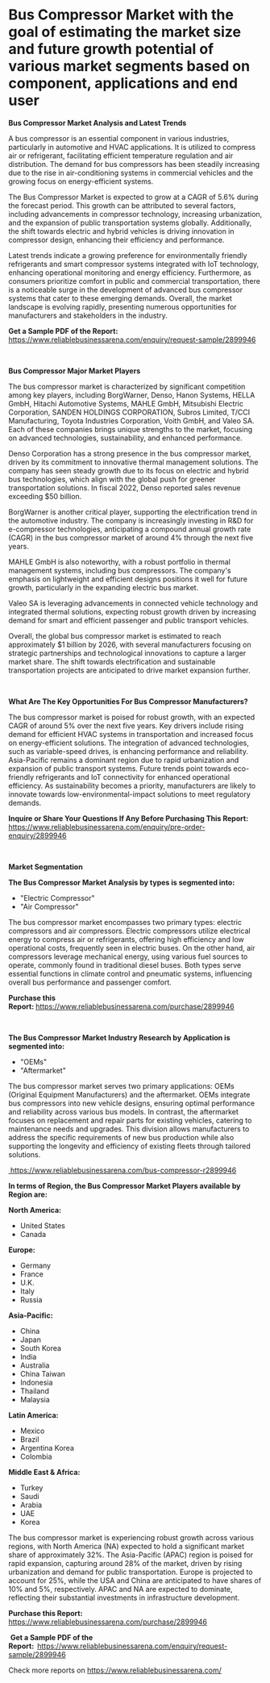 <p><h1>Bus Compressor Market with the goal of estimating the market size and future growth potential of various market segments based on component, applications and end user</h1></p><p><strong>Bus Compressor Market Analysis and Latest Trends</strong></p>
<p><p>A bus compressor is an essential component in various industries, particularly in automotive and HVAC applications. It is utilized to compress air or refrigerant, facilitating efficient temperature regulation and air distribution. The demand for bus compressors has been steadily increasing due to the rise in air-conditioning systems in commercial vehicles and the growing focus on energy-efficient systems. </p><p>The Bus Compressor Market is expected to grow at a CAGR of 5.6% during the forecast period. This growth can be attributed to several factors, including advancements in compressor technology, increasing urbanization, and the expansion of public transportation systems globally. Additionally, the shift towards electric and hybrid vehicles is driving innovation in compressor design, enhancing their efficiency and performance. </p><p>Latest trends indicate a growing preference for environmentally friendly refrigerants and smart compressor systems integrated with IoT technology, enhancing operational monitoring and energy efficiency. Furthermore, as consumers prioritize comfort in public and commercial transportation, there is a noticeable surge in the development of advanced bus compressor systems that cater to these emerging demands. Overall, the market landscape is evolving rapidly, presenting numerous opportunities for manufacturers and stakeholders in the industry.</p></p>
<p><strong>Get a Sample PDF of the Report:&nbsp;</strong> <a href="https://www.reliablebusinessarena.com/enquiry/request-sample/2899946?utm_campaign=1841&utm_medium=2&utm_source=Github&utm_content=ia&utm_term=16032025&utm_id=bus-compressor">https://www.reliablebusinessarena.com/enquiry/request-sample/2899946</a></p>
<p>&nbsp;</p>
<p><strong>Bus Compressor Major Market Players</strong></p>
<p><p>The bus compressor market is characterized by significant competition among key players, including BorgWarner, Denso, Hanon Systems, HELLA GmbH, Hitachi Automotive Systems, MAHLE GmbH, Mitsubishi Electric Corporation, SANDEN HOLDINGS CORPORATION, Subros Limited, T/CCI Manufacturing, Toyota Industries Corporation, Voith GmbH, and Valeo SA. Each of these companies brings unique strengths to the market, focusing on advanced technologies, sustainability, and enhanced performance.</p><p>Denso Corporation has a strong presence in the bus compressor market, driven by its commitment to innovative thermal management solutions. The company has seen steady growth due to its focus on electric and hybrid bus technologies, which align with the global push for greener transportation solutions. In fiscal 2022, Denso reported sales revenue exceeding $50 billion.</p><p>BorgWarner is another critical player, supporting the electrification trend in the automotive industry. The company is increasingly investing in R&D for e-compressor technologies, anticipating a compound annual growth rate (CAGR) in the bus compressor market of around 4% through the next five years.</p><p>MAHLE GmbH is also noteworthy, with a robust portfolio in thermal management systems, including bus compressors. The company's emphasis on lightweight and efficient designs positions it well for future growth, particularly in the expanding electric bus market.</p><p>Valeo SA is leveraging advancements in connected vehicle technology and integrated thermal solutions, expecting robust growth driven by increasing demand for smart and efficient passenger and public transport vehicles.</p><p>Overall, the global bus compressor market is estimated to reach approximately $1 billion by 2026, with several manufacturers focusing on strategic partnerships and technological innovations to capture a larger market share. The shift towards electrification and sustainable transportation projects are anticipated to drive market expansion further.</p></p>
<p>&nbsp;</p>
<p><strong>What Are The Key Opportunities For Bus Compressor Manufacturers?</strong></p>
<p><p>The bus compressor market is poised for robust growth, with an expected CAGR of around 5% over the next five years. Key drivers include rising demand for efficient HVAC systems in transportation and increased focus on energy-efficient solutions. The integration of advanced technologies, such as variable-speed drives, is enhancing performance and reliability. Asia-Pacific remains a dominant region due to rapid urbanization and expansion of public transport systems. Future trends point towards eco-friendly refrigerants and IoT connectivity for enhanced operational efficiency. As sustainability becomes a priority, manufacturers are likely to innovate towards low-environmental-impact solutions to meet regulatory demands.</p></p>
<p><strong>Inquire or Share Your Questions If Any Before Purchasing This Report:</strong> <a href="https://www.reliablebusinessarena.com/enquiry/pre-order-enquiry/2899946?utm_campaign=1841&utm_medium=2&utm_source=Github&utm_content=ia&utm_term=16032025&utm_id=bus-compressor">https://www.reliablebusinessarena.com/enquiry/pre-order-enquiry/2899946</a></p>
<p>&nbsp;</p>
<p><strong>Market Segmentation</strong></p>
<p><strong>The Bus Compressor Market Analysis by types is segmented into:</strong></p>
<p><ul><li>"Electric Compressor"</li><li>"Air Compressor"</li></ul></p>
<p><p>The bus compressor market encompasses two primary types: electric compressors and air compressors. Electric compressors utilize electrical energy to compress air or refrigerants, offering high efficiency and low operational costs, frequently seen in electric buses. On the other hand, air compressors leverage mechanical energy, using various fuel sources to operate, commonly found in traditional diesel buses. Both types serve essential functions in climate control and pneumatic systems, influencing overall bus performance and passenger comfort.</p></p>
<p><strong>Purchase this Report:&nbsp;</strong><a href="https://www.reliablebusinessarena.com/purchase/2899946?utm_campaign=1841&utm_medium=2&utm_source=Github&utm_content=ia&utm_term=16032025&utm_id=bus-compressor">https://www.reliablebusinessarena.com/purchase/2899946</a></p>
<p>&nbsp;</p>
<p><strong>The Bus Compressor Market Industry Research by Application is segmented into:</strong></p>
<p><ul><li>"OEMs"</li><li>"Aftermarket"</li></ul></p>
<p><p>The bus compressor market serves two primary applications: OEMs (Original Equipment Manufacturers) and the aftermarket. OEMs integrate bus compressors into new vehicle designs, ensuring optimal performance and reliability across various bus models. In contrast, the aftermarket focuses on replacement and repair parts for existing vehicles, catering to maintenance needs and upgrades. This division allows manufacturers to address the specific requirements of new bus production while also supporting the longevity and efficiency of existing fleets through tailored solutions.</p></p>
<p><a href="https://www.reliablebusinessarena.com/bus-compressor-r2899946?utm_campaign=1841&utm_medium=2&utm_source=Github&utm_content=ia&utm_term=16032025&utm_id=bus-compressor">&nbsp;https://www.reliablebusinessarena.com/bus-compressor-r2899946</a></p>
<p><strong>In terms of Region, the Bus Compressor Market Players available by Region are:</strong></p>
<p>
    <p> <strong> North America: </strong>
        <ul>
            <li>United States</li>
            <li>Canada</li>
        </ul>
        </p> 
    <p> <strong> Europe: </strong>
        <ul>
            <li>Germany</li>
            <li>France</li>
            <li>U.K.</li>
            <li>Italy</li>
            <li>Russia</li>
        </ul>
        </p> 
    <p> <strong> Asia-Pacific: </strong>
        <ul>
            <li>China</li>
            <li>Japan</li>
            <li>South Korea</li>
            <li>India</li>
            <li>Australia</li>
            <li>China Taiwan</li>
            <li>Indonesia</li>
            <li>Thailand</li>
            <li>Malaysia</li>
        </ul>
        </p> 
    <p> <strong> Latin America: </strong>
        <ul>
            <li>Mexico</li>
            <li>Brazil</li>
            <li>Argentina Korea</li>
            <li>Colombia</li>
        </ul>
        </p> 
    <p> <strong> Middle East & Africa: </strong>
        <ul>
            <li>Turkey</li>
            <li>Saudi</li>
            <li>Arabia</li>
            <li>UAE</li>
            <li>Korea</li>
        </ul>
    </p>
    </p>
<p><p>The bus compressor market is experiencing robust growth across various regions, with North America (NA) expected to hold a significant market share of approximately 32%. The Asia-Pacific (APAC) region is poised for rapid expansion, capturing around 28% of the market, driven by rising urbanization and demand for public transportation. Europe is projected to account for 25%, while the USA and China are anticipated to have shares of 10% and 5%, respectively. APAC and NA are expected to dominate, reflecting their substantial investments in infrastructure development.</p></p>
<p><strong>Purchase this Report: </strong><a href="https://www.reliablebusinessarena.com/purchase/2899946?utm_campaign=1841&utm_medium=2&utm_source=Github&utm_content=ia&utm_term=16032025&utm_id=bus-compressor">https://www.reliablebusinessarena.com/purchase/2899946</a></p>
<p>&nbsp;<strong>Get a Sample PDF of the Report:&nbsp;&nbsp;</strong><a href="https://www.reliablebusinessarena.com/enquiry/request-sample/2899946?utm_campaign=1841&utm_medium=2&utm_source=Github&utm_content=ia&utm_term=16032025&utm_id=bus-compressor">https://www.reliablebusinessarena.com/enquiry/request-sample/2899946</a></p>
<p><strong></strong></p>
<p>Check more reports on <a href="https://www.reliablebusinessarena.com/?utm_campaign=1841&utm_medium=2&utm_source=Github&utm_content=ia&utm_term=16032025&utm_id=bus-compressor">https://www.reliablebusinessarena.com/</a></p>